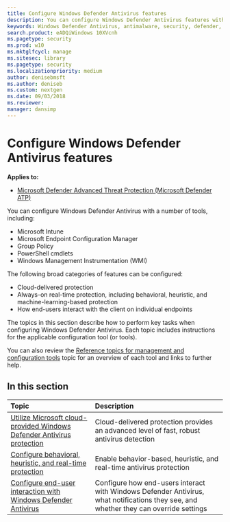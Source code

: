 ```yaml
---
title: Configure Windows Defender Antivirus features
description: You can configure Windows Defender Antivirus features with Intune, Microsoft Endpoint Configuration Manager, Group Policy, and PowerShell.
keywords: Windows Defender Antivirus, antimalware, security, defender, configure, configuration, Config Manager, Microsoft Endpoint Configuration Manager, SCCM, Intune, MDM, mobile device management, GP, group policy, PowerShell
search.product: eADQiWindows 10XVcnh
ms.pagetype: security
ms.prod: w10
ms.mktglfcycl: manage
ms.sitesec: library
ms.pagetype: security
ms.localizationpriority: medium
author: denisebmsft
ms.author: deniseb
ms.custom: nextgen
ms.date: 09/03/2018
ms.reviewer: 
manager: dansimp
---
```


# Configure Windows Defender Antivirus features

**Applies to:**

- [Microsoft Defender Advanced Threat Protection (Microsoft Defender ATP)](https://go.microsoft.com/fwlink/p/?linkid=2069559)

You can configure Windows Defender Antivirus with a number of tools, including:

- Microsoft Intune
- Microsoft Endpoint Configuration Manager
- Group Policy
- PowerShell cmdlets
- Windows Management Instrumentation (WMI)

The following broad categories of features can be configured:

- Cloud-delivered protection
- Always-on real-time protection, including behavioral, heuristic, and machine-learning-based protection
- How end-users interact with the client on individual endpoints

The topics in this section describe how to perform key tasks when configuring Windows Defender Antivirus. Each topic includes instructions for the applicable configuration tool (or tools).

You can also review the [Reference topics for management and configuration tools](configuration-management-reference-microsoft-defender-antivirus.md) topic for an overview of each tool and links to further help. 

## In this section
Topic | Description
:---|:---
[Utilize Microsoft cloud-provided Windows Defender Antivirus protection](utilize-microsoft-cloud-protection-microsoft-defender-antivirus.md) | Cloud-delivered protection provides an advanced level of fast, robust antivirus detection
[Configure behavioral, heuristic, and real-time protection](configure-protection-features-microsoft-defender-antivirus.md)|Enable behavior-based, heuristic, and real-time antivirus protection
[Configure end-user interaction with Windows Defender Antivirus](configure-end-user-interaction-microsoft-defender-antivirus.md)|Configure how end-users interact with Windows Defender Antivirus, what notifications they see, and whether they can override settings
